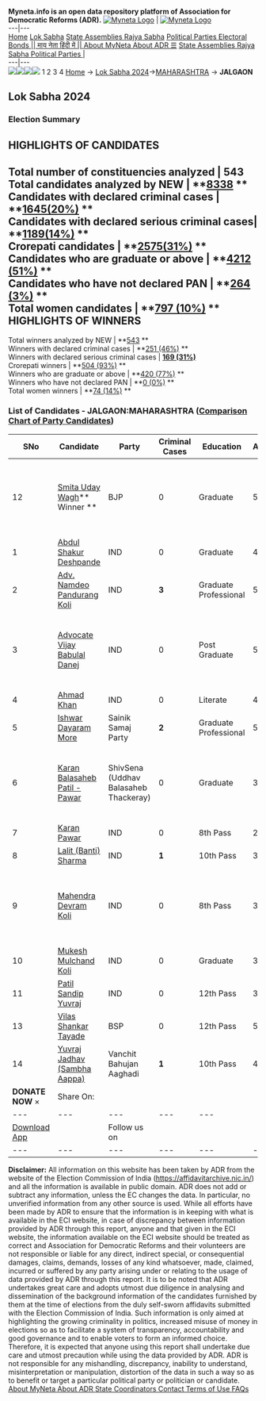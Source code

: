 **Myneta.info is an open data repository platform of Association for Democratic Reforms (ADR).**
[![Myneta Logo](https://www.myneta.info/lib/img/myneta-logo.png)](https://www.myneta.info/) | [![Myneta Logo](https://www.myneta.info/lib/img/adr-logo.png)](https://adrindia.org)  
---|---  
[Home](https://www.myneta.info/) [Lok Sabha](https://www.myneta.info/#ls "Lok Sabha") [ State Assemblies ](https://www.myneta.info/#sa "State Assemblies") [Rajya Sabha](https://www.myneta.info/#rs "Rajya Sabha") [Political Parties ](https://www.myneta.info/party "Political Parties") [ Electoral Bonds ](https://www.myneta.info/electoral_bonds "Electoral Bonds") [ || माय नेता हिंदी में || ](https://translate.google.co.in/translate?prev=hp&hl=en&js=y&u=www.myneta.info&sl=en&tl=hi&history_state0=) [ About MyNeta ](https://adrindia.org/content/about-myneta) [ About ADR ](https://adrindia.org/about-adr/who-we-are) [☰](javascript:void\(0\))
[ State Assemblies ](https://www.myneta.info/#sa "State Assemblies") [ Rajya Sabha ](https://www.myneta.info/#rs "Rajya Sabha") [ Political Parties ](https://www.myneta.info/party "Political Parties")
|   
---|---  
![](https://www.myneta.info/lib/img/banner/banner-1.png)![](https://www.myneta.info/lib/img/banner/banner-2.png)![](https://www.myneta.info/lib/img/banner/banner-3.png)![](https://www.myneta.info/lib/img/banner/banner-4.png)
1  2  3  4 
[Home](https://www.myneta.info/) → [Lok Sabha 2024](https://www.myneta.info/LokSabha2024/)→[MAHARASHTRA](https://www.myneta.info/LokSabha2024/index.php?action=show_constituencies&state_id=21) → **JALGAON**
### 
## Lok Sabha 2024
###  Election Summary 
HIGHLIGHTS OF CANDIDATES  
---  
Total number of constituencies analyzed |  543   
Total candidates analyzed by NEW | **[8338](https://www.myneta.info/LokSabha2024/index.php?action=summary&subAction=candidates_analyzed&sort=candidate#summary) **  
Candidates with declared criminal cases | **[1645(20%)](https://www.myneta.info/LokSabha2024/index.php?action=summary&subAction=crime&sort=candidate#summary) **  
Candidates with declared serious criminal cases| **[1189(14%)](https://www.myneta.info/LokSabha2024/index.php?action=summary&subAction=serious_crime&sort=candidate#summary) **  
Crorepati candidates | **[2575(31%)](https://www.myneta.info/LokSabha2024/index.php?action=summary&subAction=crorepati&sort=candidate#summary) **  
Candidates who are graduate or above | **[4212 (51%)](https://www.myneta.info/LokSabha2024/index.php?action=summary&subAction=education&sort=candidate#summary) **  
Candidates who have not declared PAN | **[264 (3%)](https://www.myneta.info/LokSabha2024/index.php?action=summary&subAction=without_pan&sort=candidate#summary) **  
Total women candidates | **[797 (10%)](https://www.myneta.info/LokSabha2024/index.php?action=summary&subAction=women_candidate&sort=candidate#summary) **  
HIGHLIGHTS OF WINNERS  
---  
Total winners analyzed by NEW | **[543](https://www.myneta.info/LokSabha2024/index.php?action=summary&subAction=winner_analyzed&sort=candidate#summary) **  
Winners with declared criminal cases | **[251 (46%)](https://www.myneta.info/LokSabha2024/index.php?action=summary&subAction=winner_crime&sort=candidate#summary) **  
Winners with declared serious criminal cases | **[169 (31%)](https://www.myneta.info/LokSabha2024/index.php?action=summary&subAction=winner_serious_crime&sort=candidate#summary)**  
Crorepati winners | **[504 (93%)](https://www.myneta.info/LokSabha2024/index.php?action=summary&subAction=winner_crorepati&sort=candidate#summary) **  
Winners who are graduate or above | **[420 (77%)](https://www.myneta.info/LokSabha2024/index.php?action=summary&subAction=winner_education&sort=candidate#summary) **  
Winners who have not declared PAN | **[0 (0%)](https://www.myneta.info/LokSabha2024/index.php?action=summary&subAction=winner_without_pan&sort=candidate#summary) **  
Total women winners | **[74 (14%)](https://www.myneta.info/LokSabha2024/index.php?action=summary&subAction=winner_women&sort=candidate#summary) **  
### List of Candidates - JALGAON:MAHARASHTRA ([Comparison Chart of Party Candidates](https://www.myneta.info/LokSabha2024/comparisonchart.php?constituency_id=285))
SNo | Candidate| Party| Criminal Cases| Education| Age| Total Assets| Liabilities  
---|---|---|---|---|---|---|---  
12  | [Smita Uday Wagh](https://www.myneta.info/LokSabha2024/candidate.php?candidate_id=5317)** Winner ** | BJP | 0 | Graduate| 56 | ![](https://myneta.info/image_v2.php?myneta_folder=LokSabha2024&candidate_id=5317&col=ta) | ![](https://myneta.info/image_v2.php?myneta_folder=LokSabha2024&candidate_id=5317&col=lia)  
1  | [Abdul Shakur Deshpande](https://www.myneta.info/LokSabha2024/candidate.php?candidate_id=6881) | IND | 0 | Graduate| 45 | Rs 40,70,673 ~ 40 Lacs+ | Rs 78,758 ~ 78 Thou+  
2  | [Adv. Namdeo Pandurang Koli](https://www.myneta.info/LokSabha2024/candidate.php?candidate_id=6887) | IND | **3** | Graduate Professional| 52 | Rs 3,91,216 ~ 3 Lacs+ | Rs 15,00,000 ~ 15 Lacs+  
3  | [Advocate Vijay Babulal Danej](https://www.myneta.info/LokSabha2024/candidate.php?candidate_id=6886) | IND | 0 | Post Graduate| 56 | ![](https://myneta.info/image_v2.php?myneta_folder=LokSabha2024&candidate_id=6886&col=ta) | ![](https://myneta.info/image_v2.php?myneta_folder=LokSabha2024&candidate_id=6886&col=lia)  
4  | [Ahmad Khan](https://www.myneta.info/LokSabha2024/candidate.php?candidate_id=6880) | IND | 0 | Literate| 48 | Rs 1,21,80,000 ~ 1 Crore+ | Rs 28,00,000 ~ 28 Lacs+  
5  | [Ishwar Dayaram More](https://www.myneta.info/LokSabha2024/candidate.php?candidate_id=6892) | Sainik Samaj Party | **2** | Graduate Professional| 58 | Rs 75,50,443 ~ 75 Lacs+ | Rs 0 ~   
6  | [Karan Balasaheb Patil - Pawar](https://www.myneta.info/LokSabha2024/candidate.php?candidate_id=5318) | ShivSena (Uddhav Balasaheb Thackeray) | 0 | Graduate| 37 | ![](https://myneta.info/image_v2.php?myneta_folder=LokSabha2024&candidate_id=5318&col=ta) | ![](https://myneta.info/image_v2.php?myneta_folder=LokSabha2024&candidate_id=5318&col=lia)  
7  | [Karan Pawar](https://www.myneta.info/LokSabha2024/candidate.php?candidate_id=6885) | IND | 0 | 8th Pass| 26 | Rs 70,300 ~ 70 Thou+ | Rs 0 ~   
8  | [Lalit (Banti) Sharma](https://www.myneta.info/LokSabha2024/candidate.php?candidate_id=6895) | IND | **1** | 10th Pass| 39 | Rs 30,57,563 ~ 30 Lacs+ | Rs 0 ~   
9  | [Mahendra Devram Koli](https://www.myneta.info/LokSabha2024/candidate.php?candidate_id=6891) | IND | 0 | 8th Pass| 32 | ![](https://myneta.info/image_v2.php?myneta_folder=LokSabha2024&candidate_id=6891&col=ta) | ![](https://myneta.info/image_v2.php?myneta_folder=LokSabha2024&candidate_id=6891&col=lia)  
10  | [Mukesh Mulchand Koli](https://www.myneta.info/LokSabha2024/candidate.php?candidate_id=6896) | IND | 0 | Graduate| 31 | Rs 3,70,000 ~ 3 Lacs+ | Rs 0 ~   
11  | [Patil Sandip Yuvraj](https://www.myneta.info/LokSabha2024/candidate.php?candidate_id=6893) | IND | 0 | 12th Pass| 35 | Rs 1,90,000 ~ 1 Lacs+ | Rs 1,50,000 ~ 1 Lacs+  
13  | [Vilas Shankar Tayade](https://www.myneta.info/LokSabha2024/candidate.php?candidate_id=6882) | BSP | 0 | 12th Pass| 50 | Rs 47,23,400 ~ 47 Lacs+ | Rs 0 ~   
14  | [Yuvraj Jadhav (Sambha Aappa)](https://www.myneta.info/LokSabha2024/candidate.php?candidate_id=6883) | Vanchit Bahujan Aaghadi | **1** | 10th Pass| 43 | Rs 7,00,649 ~ 7 Lacs+ | Rs 0 ~   
|  **DONATE NOW** × |  Share On:  | [](https://api.whatsapp.com/send?text=https%3A%2F%2Fmyneta.info%2Fpunjab2022%2Findex.php%3Faction%3Dshow_constituencies%26state_id%3D19) | [](https://www.facebook.com/sharer/sharer.php?u=https%3A%2F%2Fmyneta.info%2Fpunjab2022%2Findex.php%3Faction%3Dshow_constituencies%26state_id%3D19) | [](https://twitter.com/share?url=https%3A%2F%2Fmyneta.info%2Fpunjab2022%2Findex.php%3Faction%3Dshow_constituencies%26state_id%3D19)  
---|---|---|---|---  
| [ Download App ](https://play.google.com/store/apps/details?id=com.webrosoft.myneta1&pcampaignid=pcampaignidMKT-Other-global-all-co-prtnr-py-PartBadge-Mar2515-1) | [](https://play.google.com/store/apps/details?id=com.webrosoft.myneta1&pcampaignid=pcampaignidMKT-Other-global-all-co-prtnr-py-PartBadge-Mar2515-1) |  Follow us on  | [](https://www.facebook.com/adrindia.org/) | [](https://twitter.com/adrspeaks) | [](https://groups.google.com/g/national-election-watch?hl=en&pli=1) | [](https://www.instagram.com/adrspeaks/) | [](https://www.youtube.com/user/adrspeaks) | [](https://sharechat.com/profile/adrspeaks)  
---|---|---|---|---|---|---|---|---  
**Disclaimer:** All information on this website has been taken by ADR from the website of the Election Commission of India (https://affidavitarchive.nic.in/) and all the information is available in public domain. ADR does not add or subtract any information, unless the EC changes the data. In particular, no unverified information from any other source is used. While all efforts have been made by ADR to ensure that the information is in keeping with what is available in the ECI website, in case of discrepancy between information provided by ADR through this report, anyone and that given in the ECI website, the information available on the ECI website should be treated as correct and Association for Democratic Reforms and their volunteers are not responsible or liable for any direct, indirect special, or consequential damages, claims, demands, losses of any kind whatsoever, made, claimed, incurred or suffered by any party arising under or relating to the usage of data provided by ADR through this report. It is to be noted that ADR undertakes great care and adopts utmost due diligence in analysing and dissemination of the background information of the candidates furnished by them at the time of elections from the duly self-sworn affidavits submitted with the Election Commission of India. Such information is only aimed at highlighting the growing criminality in politics, increased misuse of money in elections so as to facilitate a system of transparency, accountability and good governance and to enable voters to form an informed choice. Therefore, it is expected that anyone using this report shall undertake due care and utmost precaution while using the data provided by ADR. ADR is not responsible for any mishandling, discrepancy, inability to understand, misinterpretation or manipulation, distortion of the data in such a way so as to benefit or target a particular political party or politician or candidate. 
[ About MyNeta ](https://adrindia.org/content/about-myneta) [ About ADR ](https://adrindia.org/about-adr/who-we-are) [ State Coordinators ](https://adrindia.org/about-adr/state-coordinators) [ Contact ](https://adrindia.org/contact-us) [ Terms of Use ](https://adrindia.org/content/adr-terms-use) [ FAQs ](https://adrindia.org/content/faqs)
